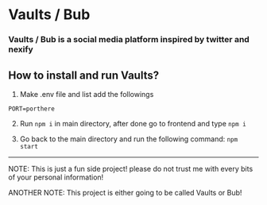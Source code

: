 # Vaults / Bub

### Vaults / Bub is a social media platform inspired by twitter and nexify

## How to install and run Vaults?

1. Make .env file and list add the followings

```
PORT=porthere
```

2. Run `npm i` in main directory, after done go to frontend and type `npm i`

3. Go back to the main directory and run the following command: `npm start`

---

NOTE: This is just a fun side project! please do not trust me with every bits of your personal information!

ANOTHER NOTE: This project is either going to be called Vaults or Bub!
